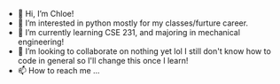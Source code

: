 - 👋 Hi, I’m Chloe!
- 👀 I’m interested in python mostly for my classes/furture career.
- 🌱 I’m currently learning CSE 231, and majoring in mechanical engineering!
- 💞️ I’m looking to collaborate on nothing yet lol I still don't know how to code in general so I'll change this once I learn!
- 📫 How to reach me ...

<!---
Chlobo762/Chlobo762 is a ✨ special ✨ repository because its `README.md` (this file) appears on your GitHub profile.
You can click the Preview link to take a look at your changes.
--->
